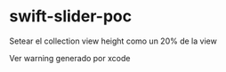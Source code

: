 # swift-slider-poc

Setear el collection view height como un 20% de la view

Ver warning generado por xcode
